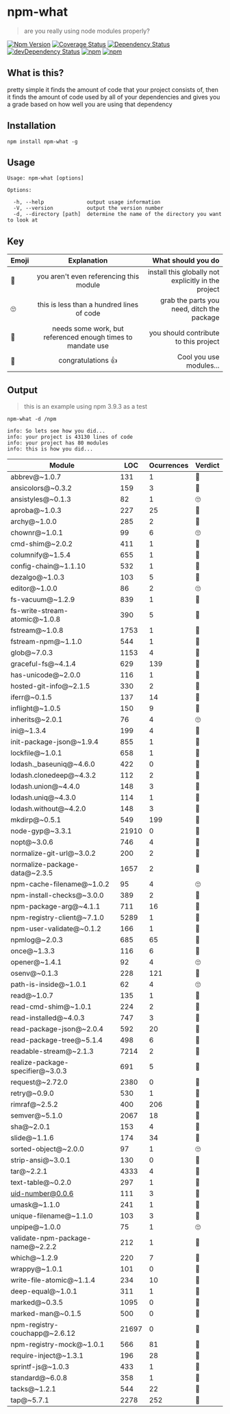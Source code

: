 # npm-what

> are you really using node modules properly?

[![Npm Version](https://img.shields.io/npm/v/npm-what.svg)](https://www.npmjs.com/package/npm-what)
[![Coverage Status](https://lcov-server.gabrielcsapo.com/badge/github%2Ecom/gabrielcsapo/npm-what.svg)](https://lcov-server.gabrielcsapo.com/coverage/github%2Ecom/gabrielcsapo/npm-what)
[![Dependency Status](https://starbuck.gabrielcsapo.com/badge/github/gabrielcsapo/npm-what/status.svg)](https://starbuck.gabrielcsapo.com/github/gabrielcsapo/npm-what)
[![devDependency Status](https://starbuck.gabrielcsapo.com/badge/github/gabrielcsapo/npm-what/dev-status.svg)](https://starbuck.gabrielcsapo.com/github/gabrielcsapo/npm-what#info=devDependencies)
[![npm](https://img.shields.io/npm/dt/npm-what.svg)]()
[![npm](https://img.shields.io/npm/dm/npm-what.svg)]()

## What is this?

pretty simple it finds the amount of code that your project consists of, then it finds the amount of code used by all of your dependencies and gives you a grade based on how well you are using that dependency

## Installation

`npm install npm-what -g`

## Usage

```
Usage: npm-what [options]

Options:

  -h, --help              output usage information
  -V, --version           output the version number
  -d, --directory [path]  determine the name of the directory you want to look at
```

## Key

| Emoji    |  Explanation | What should you do |
|----------|:-------------:|------:|
| 🖕 |  you aren't even referencing this module | install this globally not explicitly in the project |
| 🙄 |    this is less than a hundred lines of code  | grab the parts you need, ditch the package |
| 🔨 | needs some work, but referenced enough times to mandate use | you should contribute to this project |
| 👏 | congratulations 👍| Cool you use modules... |

## Output

> this is an example using npm 3.9.3 as a test

`npm-what -d /npm`

```
info: So lets see how you did...
info: your project is 43130 lines of code
info: your project has 80 modules
info: this is how you did...
```
| Module                           | LOC   | Ocurrences | Verdict |
| -------------------------------- | ----- | ---------- | ------- |
| abbrev@~1.0.7                    | 131   | 1          | 🔨      |
| ansicolors@~0.3.2                | 159   | 3          | 🔨      |
| ansistyles@~0.1.3                | 82    | 1          | 🙄      |
| aproba@~1.0.3                    | 227   | 25         | 🔨      |
| archy@~1.0.0                     | 285   | 2          | 🔨      |
| chownr@~1.0.1                    | 99    | 6          | 🙄      |
| cmd-shim@~2.0.2                  | 411   | 1          | 🔨      |
| columnify@~1.5.4                 | 655   | 1          | 👏      |
| config-chain@~1.1.10             | 532   | 1          | 👏      |
| dezalgo@~1.0.3                   | 103   | 5          | 🔨      |
| editor@~1.0.0                    | 86    | 2          | 🙄      |
| fs-vacuum@~1.2.9                 | 839   | 1          | 👏      |
| fs-write-stream-atomic@~1.0.8    | 390   | 5          | 🔨      |
| fstream@~1.0.8                   | 1753  | 1          | 👏      |
| fstream-npm@~1.1.0               | 544   | 1          | 👏      |
| glob@~7.0.3                      | 1153  | 4          | 🔨      |
| graceful-fs@~4.1.4               | 629   | 139        | 🔨      |
| has-unicode@~2.0.0               | 116   | 1          | 🔨      |
| hosted-git-info@~2.1.5           | 330   | 2          | 🔨      |
| iferr@~0.1.5                     | 137   | 14         | 🔨      |
| inflight@~1.0.5                  | 150   | 9          | 🔨      |
| inherits@~2.0.1                  | 76    | 4          | 🙄      |
| ini@~1.3.4                       | 199   | 4          | 🔨      |
| init-package-json@~1.9.4         | 855   | 1          | 👏      |
| lockfile@~1.0.1                  | 658   | 1          | 👏      |
| lodash._baseuniq@~4.6.0          | 422   | 0          | 🖕      |
| lodash.clonedeep@~4.3.2          | 112   | 2          | 🔨      |
| lodash.union@~4.4.0              | 148   | 3          | 🔨      |
| lodash.uniq@~4.3.0               | 114   | 1          | 🔨      |
| lodash.without@~4.2.0            | 148   | 3          | 🔨      |
| mkdirp@~0.5.1                    | 549   | 199        | 🔨      |
| node-gyp@~3.3.1                  | 21910 | 0          | 🖕      |
| nopt@~3.0.6                      | 746   | 4          | 🔨      |
| normalize-git-url@~3.0.2         | 200   | 2          | 🔨      |
| normalize-package-data@~2.3.5    | 1657  | 2          | 👏      |
| npm-cache-filename@~1.0.2        | 95    | 4          | 🙄      |
| npm-install-checks@~3.0.0        | 389   | 2          | 🔨      |
| npm-package-arg@~4.1.1           | 711   | 16         | 🔨      |
| npm-registry-client@~7.1.0       | 5289  | 1          | 👏      |
| npm-user-validate@~0.1.2         | 166   | 1          | 🔨      |
| npmlog@~2.0.3                    | 685   | 65         | 🔨      |
| once@~1.3.3                      | 116   | 6          | 🔨      |
| opener@~1.4.1                    | 92    | 4          | 🙄      |
| osenv@~0.1.3                     | 228   | 121        | 🔨      |
| path-is-inside@~1.0.1            | 62    | 4          | 🙄      |
| read@~1.0.7                      | 135   | 1          | 🔨      |
| read-cmd-shim@~1.0.1             | 224   | 2          | 🔨      |
| read-installed@~4.0.3            | 747   | 3          | 🔨      |
| read-package-json@~2.0.4         | 592   | 20         | 🔨      |
| read-package-tree@~5.1.4         | 498   | 6          | 🔨      |
| readable-stream@~2.1.3           | 7214  | 2          | 👏      |
| realize-package-specifier@~3.0.3 | 691   | 5          | 🔨      |
| request@~2.72.0                  | 2380  | 0          | 🖕      |
| retry@~0.9.0                     | 530   | 1          | 👏      |
| rimraf@~2.5.2                    | 400   | 206        | 🔨      |
| semver@~5.1.0                    | 2067  | 18         | 🔨      |
| sha@~2.0.1                       | 153   | 4          | 🔨      |
| slide@~1.1.6                     | 174   | 34         | 🔨      |
| sorted-object@~2.0.0             | 97    | 1          | 🙄      |
| strip-ansi@~3.0.1                | 130   | 0          | 🖕      |
| tar@~2.2.1                       | 4333  | 4          | 👏      |
| text-table@~0.2.0                | 297   | 1          | 🔨      |
| uid-number@0.0.6                 | 111   | 3          | 🔨      |
| umask@~1.1.0                     | 241   | 1          | 🔨      |
| unique-filename@~1.1.0           | 103   | 3          | 🔨      |
| unpipe@~1.0.0                    | 75    | 1          | 🙄      |
| validate-npm-package-name@~2.2.2 | 212   | 1          | 🔨      |
| which@~1.2.9                     | 220   | 7          | 🔨      |
| wrappy@~1.0.1                    | 101   | 0          | 🖕      |
| write-file-atomic@~1.1.4         | 234   | 10         | 🔨      |
| deep-equal@~1.0.1                | 311   | 1          | 🔨      |
| marked@~0.3.5                    | 1095  | 0          | 🖕      |
| marked-man@~0.1.5                | 500   | 0          | 🖕      |
| npm-registry-couchapp@~2.6.12    | 21697 | 0          | 🖕      |
| npm-registry-mock@~1.0.1         | 566   | 81         | 🔨      |
| require-inject@~1.3.1            | 196   | 28         | 🔨      |
| sprintf-js@~1.0.3                | 433   | 1          | 🔨      |
| standard@~6.0.8                  | 358   | 1          | 🔨      |
| tacks@~1.2.1                     | 544   | 22         | 🔨      |
| tap@~5.7.1                       | 2278  | 252        | 🔨      |
